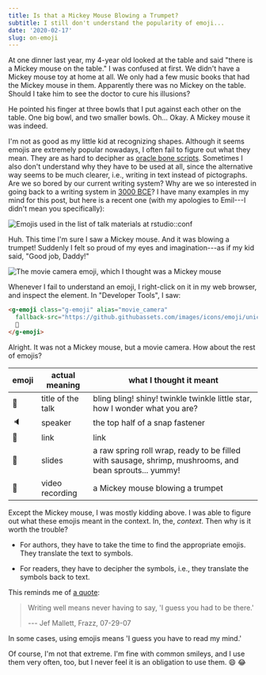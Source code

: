 ```yaml
---
title: Is that a Mickey Mouse Blowing a Trumpet?
subtitle: I still don't understand the popularity of emoji...
date: '2020-02-17'
slug: on-emoji
---
```


At one dinner last year, my 4-year old looked at the table and said "there is a Mickey mouse on the table." I was confused at first. We didn't have a Mickey mouse toy at home at all. We only had a few music books that had the Mickey mouse in them. Apparently there was no Mickey on the table. Should I take him to see the doctor to cure his illusions?

He pointed his finger at three bowls that I put against each other on the table. One big bowl, and two smaller bowls. Oh... Okay. A Mickey mouse it was indeed.

I'm not as good as my little kid at recognizing shapes. Although it seems emojis are extremely popular nowadays, I often fail to figure out what they mean. They are as hard to decipher as [oracle bone scripts](https://en.wikipedia.org/wiki/Oracle_bone_script). Sometimes I also don't understand why they have to be used at all, since the alternative way seems to be much clearer, i.e., writing in text instead of pictographs. Are we so bored by our current writing system? Why are we so interested in going back to a writing system in [3000 BCE](https://en.wikipedia.org/wiki/Hieroglyph)? I have many examples in my mind for this post, but here is a recent one (with my apologies to Emil---I didn't mean you specifically):

![Emojis used in the list of talk materials at rstudio::conf](https://user-images.githubusercontent.com/163582/74670660-40e21700-516f-11ea-88e2-6bf032dc295e.png#border)

Huh. This time I'm sure I saw a Mickey mouse. And it was blowing a trumpet! Suddenly I felt so proud of my eyes and imagination---as if my kid said, "Good job, Daddy!"

![The movie camera emoji, which I thought was a Mickey mouse](https://user-images.githubusercontent.com/163582/74667748-7c79e280-5169-11ea-969e-f2debd7630b3.png)

Whenever I fail to understand an emoji, I right-click on it in my web browser, and inspect the element. In "Developer Tools", I saw:

```html
<g-emoji class="g-emoji" alias="movie_camera"
  fallback-src="https://github.githubassets.com/images/icons/emoji/unicode/1f3a5.png">
  🎥
</g-emoji>
```

Alright. It was not a Mickey mouse, but a movie camera. How about the rest of emojis?

| emoji      | actual meaning | what I thought it meant |
|------------|-----------|------------|
| :star2:    | title of the talk | bling bling! shiny! twinkle twinkle little star, how I wonder what you are? |
| :speaker:  | speaker | the top half of a snap fastener |
| :link:     | link | link |
| :scroll:   | slides | a raw spring roll wrap, ready to be filled with sausage, shrimp, mushrooms, and bean sprouts... yummy! |
| :movie_camera: | video recording | a Mickey mouse blowing a trumpet |

Except the Mickey mouse, I was mostly kidding above. I was able to figure out what these emojis meant in the context. In, the, _context_. Then why is it worth the trouble?

- For authors, they have to take the time to find the appropriate emojis. They translate the text to symbols.

- For readers, they have to decipher the symbols, i.e., they translate the symbols back to text.

This reminds me of [a quote](http://www.quotationspage.com/quote/40151.html):

> Writing well means never having to say, 'I guess you had to be there.'
>
> --- Jef Mallett, Frazz, 07-29-07

In some cases, using emojis means 'I guess you have to read my mind.'

Of course, I'm not that extreme. I'm fine with common smileys, and I use them very often, too, but I never feel it is an obligation to use them. :smile: :joy:
